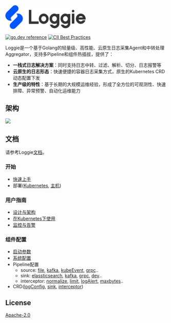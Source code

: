 
<img src="https://github.com/loggie-io/loggie/blob/update-readme/logo/loggie.svg" width="250">

[![go.dev reference](https://img.shields.io/badge/go.dev-reference-007d9c?logo=go&logoColor=white)](https://loggie-io.github.io/docs/) 
[![CII Best Practices](https://bestpractices.coreinfrastructure.org/projects/569/badge)](https://bestpractices.coreinfrastructure.org/projects/569)

Loggie是一个基于Golang的轻量级、高性能、云原生日志采集Agent和中转处理Aggregator，支持多Pipeline和组件热插拔，提供了：

- **一栈式日志解决方案**：同时支持日志中转、过滤、解析、切分、日志报警等
- **云原生的日志形态**：快速便捷的容器日志采集方式，原生的Kubernetes CRD动态配置下发
- **生产级的特性**：基于长期的大规模运维经验，形成了全方位的可观测性、快速排障、异常预警、自动化运维能力

## 架构

![](https://loggie-io.github.io/docs/getting-started/imgs/loggie-arch.png)


## 文档
请参考Loggie[文档](https://loggie-io.github.io/docs/)。

### 开始

- [快速上手](https://loggie-io.github.io/docs/getting-started/quick-start/quick-start/)
- 部署([Kubernetes](https://loggie-io.github.io/docs/getting-started/install/kubernetes/), [主机](https://loggie-io.github.io/docs/getting-started/install/node/))

### 用户指南

- [设计与架构](https://loggie-io.github.io/docs/user-guide/architecture/core-arch/)
- [在Kubernetes下使用](https://loggie-io.github.io/docs/user-guide/use-in-kubernetes/general-usage/)
- [监控与告警](https://loggie-io.github.io/docs/user-guide/monitor/loggie-monitor/)

### 组件配置

- [启动参数](https://loggie-io.github.io/docs/reference/global/args/)
- [系统配置](https://loggie-io.github.io/docs/reference/global/system/)
- Pipeline配置
  - source: [file](https://loggie-io.github.io/docs/reference/pipelines/source/file/), [kafka](https://loggie-io.github.io/docs/reference/pipelines/source/kafka/), [kubeEvent](https://loggie-io.github.io/docs/reference/pipelines/source/kubeEvent/), [grpc](https://loggie-io.github.io/docs/reference/pipelines/source/grpc/)..
  - sink: [elassticsearch](https://loggie-io.github.io/docs/reference/pipelines/sink/elasticsearch/), [kafka](https://loggie-io.github.io/docs/reference/pipelines/sink/kafka/), [grpc](https://loggie-io.github.io/docs/reference/pipelines/sink/grpc/), [dev](https://loggie-io.github.io/docs/reference/pipelines/sink/dev/)..
  - interceptor: [normalize](https://loggie-io.github.io/docs/reference/pipelines/interceptor/normalize/), [limit](https://loggie-io.github.io/docs/reference/pipelines/interceptor/limit/), [logAlert](https://loggie-io.github.io/docs/reference/pipelines/interceptor/logalert/), [maxbytes](https://loggie-io.github.io/docs/reference/pipelines/interceptor/maxbytes/)..
- CRD([logConfig](https://loggie-io.github.io/docs/reference/discovery/kubernetes/logconfig/), [sink](https://loggie-io.github.io/docs/reference/discovery/kubernetes/sink/), [interceptor](https://loggie-io.github.io/docs/reference/discovery/kubernetes/interceptors/))

## License

[Apache-2.0](https://choosealicense.com/licenses/apache-2.0/)

